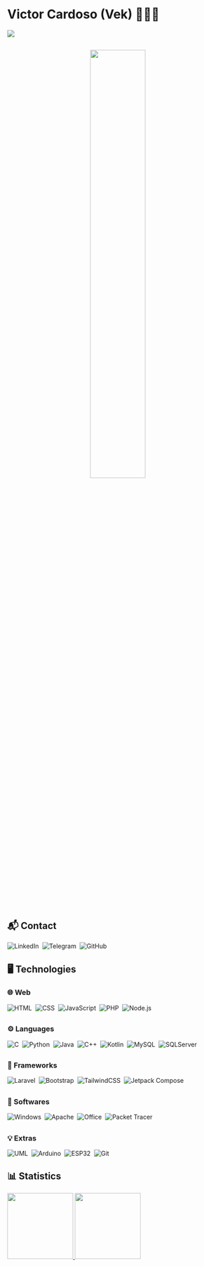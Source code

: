 # Victor Cardoso (Vek) 🧑🏻‍💻


<img src="https://readme-typing-svg.herokuapp.com/?lines=Victor%20Cardoso;Vek;Back-End%20Developer;18%20Years%20Old;Studying%20System%20Development&font=MonaSans&center=true&width=750&height=120&color=FFD700&vCenter=true&size=45%22">


##

<div align="center">
    <img style="height: 50%; width: 50%;" src="https://giffiles.alphacoders.com/215/215837.gif">
</div>

##


## 📬 Contact
![LinkedIn](https://img.shields.io/badge/-LinkedIn-05122A?style=flat&logo=linkedin)&nbsp;
![Telegram](https://img.shields.io/badge/-Telegram-05122A?style=flat&logo=telegram)&nbsp;
![GitHub](https://img.shields.io/badge/-GitHub-05122A?style=flat&logo=github)&nbsp;




## 🖥️ Technologies
### 🌐 Web
![HTML](https://img.shields.io/badge/-HTML-05122A?style=flat&logo=HTML5)&nbsp;
![CSS](https://img.shields.io/badge/-CSS-05122A?style=flat&logo=CSS3&logoColor=1572B6)&nbsp;
![JavaScript](https://img.shields.io/badge/-JavaScript-05122A?style=flat&logo=javascript)&nbsp;
![PHP](https://img.shields.io/badge/-PHP-05122A?style=flat&logo=php)&nbsp;
![Node.js](https://img.shields.io/badge/-Node.js-05122A?style=flat&logo=node.js)&nbsp;

##

### ⚙️ Languages
![C](https://img.shields.io/badge/-C-05122A?style=flat&logo=c)&nbsp;
![Python](https://img.shields.io/badge/-Python-05122A?style=flat&logo=Python)&nbsp;
![Java](https://img.shields.io/badge/-Java-05122A?style=flat&logo=java)&nbsp;
![C++](https://img.shields.io/badge/-C++-05122A?style=flat&logo=cplusplus)&nbsp;
![Kotlin](https://img.shields.io/badge/-Kotlin-05122A?style=flat&logo=kotlin)&nbsp;
![MySQL](https://img.shields.io/badge/-MySQL-05122A?style=flat&logo=mysql)&nbsp;
![SQLServer](https://img.shields.io/badge/-SQLServer-05122A?style=flat&logo=microsoftsqlserver)&nbsp;

##

### 🔑 Frameworks
![Laravel](https://img.shields.io/badge/-Laravel-05122A?style=flat&logo=laravel)&nbsp;
![Bootstrap](https://img.shields.io/badge/-Bootstrap-05122A?style=flat&logo=bootstrap)&nbsp;
![TailwindCSS](https://img.shields.io/badge/-TailwindCSS-05122A?style=flat&logo=TailwindCSS)&nbsp;
![Jetpack Compose](https://img.shields.io/badge/-JetpackCompose-05122A?style=flat&logo=JetpackCompose)&nbsp;

##

### 👾 Softwares
![Windows](https://img.shields.io/badge/-Windows-05122A?style=flat&logo=windows)&nbsp;
![Apache](https://img.shields.io/badge/Apache-05122A?style=flat&logo=apache)&nbsp;
![Office](https://img.shields.io/badge/-Office-05122A?style=flat&logo=windows)&nbsp;
![Packet Tracer](https://img.shields.io/badge/-PacketTracer-05122A?style=flat&logo=cisco)&nbsp;

##

### 💡 Extras
![UML](https://img.shields.io/badge/-UML-05122A?style=flat&logo=uml)&nbsp;
![Arduino](https://img.shields.io/badge/-Arduino-05122A?style=flat&logo=arduino)&nbsp;
![ESP32](https://img.shields.io/badge/-ESP32-05122A?style=flat&logo=espressif)&nbsp;
![Git](https://img.shields.io/badge/-Git-05122A?style=flat&logo=git)&nbsp;


<!-- Estatisticas -->
## 📊 Statistics
  <a href="#statistics">
    <img height="150em" src="https://github-readme-stats.vercel.app/api?username=vek03&show_icons=true&theme=dark&include_all_commits=true&count_private=true&icon_color=34b1eb&title_color=34EBC9&text_color=ffffff"/>
  <img height="150em" src="https://github-readme-stats.vercel.app/api/top-langs/?username=vek03&layout=compact&langs_count=7&theme=dark&title_color=34EBC9"/>
  </a>

<!--
- 🔭 I’m currently working on ...
- 🌱 I’m currently learning ...
- 👯 I’m looking to collaborate on ...
- 🤔 I’m looking for help with ...
- 💬 Ask me about ...
- 📫 How to reach me: ...
- 😄 Pronouns: ...
- ⚡ Fun fact: ...
-->
